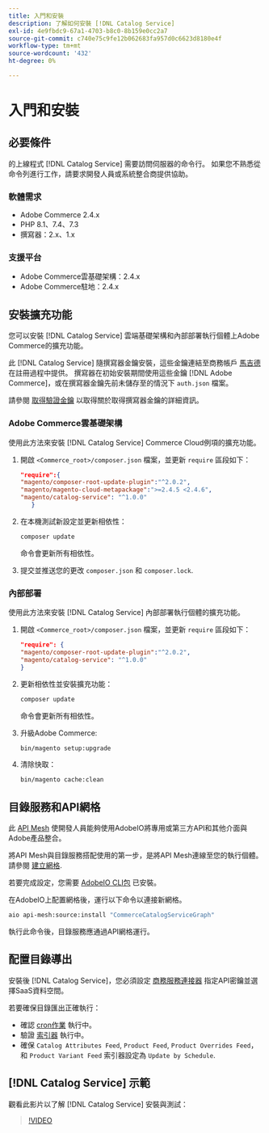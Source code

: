 ```yaml
---
title: 入門和安裝
description: 了解如何安裝 [!DNL Catalog Service]
exl-id: 4e9fbdc9-67a1-4703-b8c0-8b159e0cc2a7
source-git-commit: c740e75c9fe12b062683fa957d0c6623d8180e4f
workflow-type: tm+mt
source-wordcount: '432'
ht-degree: 0%

---
```


# 入門和安裝

## 必要條件

的上線程式 [!DNL Catalog Service] 需要訪問伺服器的命令行。 如果您不熟悉從命令列進行工作，請要求開發人員或系統整合商提供協助。

### 軟體需求

- Adobe Commerce 2.4.x
- PHP 8.1、7.4、7.3
- 撰寫器：2.x、1.x

### 支援平台

- Adobe Commerce雲基礎架構：2.4.x
- Adobe Commerce駐地：2.4.x

## 安裝擴充功能

您可以安裝 [!DNL Catalog Service] 雲端基礎架構和內部部署執行個體上Adobe Commerce的擴充功能。

此 [!DNL Catalog Service] 隨撰寫器金鑰安裝，這些金鑰連結至商務帳戶 [馬吉德](https://developer.adobe.com/commerce/marketplace/guides/sellers/profile-personal/#field-descriptions) 在註冊過程中提供。 撰寫器在初始安裝期間使用這些金鑰 [!DNL Adobe Commerce]，或在撰寫器金鑰先前未儲存至的情況下 `auth.json` 檔案。

請參閱 [取得驗證金鑰](https://devdocs.magento.com/guides/v2.4/install-gde/prereq/connect-auth.html) 以取得關於取得撰寫器金鑰的詳細資訊。

### Adobe Commerce雲基礎架構

使用此方法來安裝 [!DNL Catalog Service] Commerce Cloud例項的擴充功能。

1. 開啟 `<Commerce_root>/composer.json` 檔案，並更新 `require` 區段如下：

   ```json
   "require":{
   "magento/composer-root-update-plugin":"^2.0.2",
   "magento/magento-cloud-metapackage":">=2.4.5 <2.4.6",
   "magento/catalog-service": "^1.0.0"
      }
   ```

1. 在本機測試新設定並更新相依性：

   ```bash
   composer update
   ```

   命令會更新所有相依性。

1. 提交並推送您的更改 `composer.json` 和 `composer.lock`.

### 內部部署

使用此方法來安裝 [!DNL Catalog Service] 內部部署執行個體的擴充功能。

1. 開啟 `<Commerce_root>/composer.json` 檔案，並更新 `require` 區段如下：

   ```json
   "require": {
   "magento/composer-root-update-plugin":"^2.0.2",
   "magento/catalog-service": "^1.0.0"
   }
   ```

1. 更新相依性並安裝擴充功能：

   ```bash
   composer update
   ```

   命令會更新所有相依性。

1. 升級Adobe Commerce:

   ```bash
   bin/magento setup:upgrade
   ```

1. 清除快取：

   ```bash
   bin/magento cache:clean
   ```


## 目錄服務和API網格

此 [API Mesh](https://developer.adobe.com/graphql-mesh-gateway/gateway/overview/) 使開發人員能夠使用AdobeIO將專用或第三方API和其他介面與Adobe產品整合。

將API Mesh與目錄服務搭配使用的第一步，是將API Mesh連線至您的執行個體。 請參閱 [建立網格](https://developer.adobe.com/graphql-mesh-gateway/gateway/create-mesh/).

若要完成設定，您需要 [AdobeIO CLI包](https://developer.adobe.com/runtime/docs/guides/tools/cli_install/) 已安裝。

在AdobeIO上配置網格後，運行以下命令以連接新網格。

```bash
aio api-mesh:source:install "CommerceCatalogServiceGraph"
```

執行此命令後，目錄服務應通過API網格運行。

## 配置目錄導出

安裝後 [!DNL Catalog Service]，您必須設定 [商務服務連接器](../landing/saas.md) 指定API密鑰並選擇SaaS資料空間。

若要確保目錄匯出正確執行：

- 確認 [cron作業](https://experienceleague.adobe.com/docs/commerce-operations/configuration-guide/cli/configure-cron-jobs.html) 執行中。
- 驗證 [索引器](https://experienceleague.adobe.com/docs/commerce-operations/configuration-guide/cli/manage-indexers.html) 執行中。
- 確保 `Catalog Attributes Feed`, `Product Feed`, `Product Overrides Feed`，和 `Product Variant Feed` 索引器設定為 `Update by Schedule`.

## [!DNL Catalog Service] 示範

觀看此影片以了解 [!DNL Catalog Service] 安裝與測試：

>[!VIDEO](https://video.tv.adobe.com/v/3409390?quality=12&learn=on)
